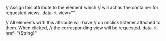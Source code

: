 // Assign this attribute to the element which 
// will act as the container for requested views.
data-rt-view=""

// All elements with this attribute will have 
// on onclick listener attached to them. When clicked,
// the corresponding view will be requested.
data-rt-href="{String}"
